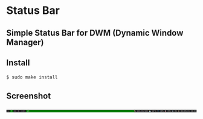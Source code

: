 # Status Bar

## Simple Status Bar for DWM (Dynamic Window Manager)

## Install

```
$ sudo make install
```

## Screenshot

![](screenshot.png)
